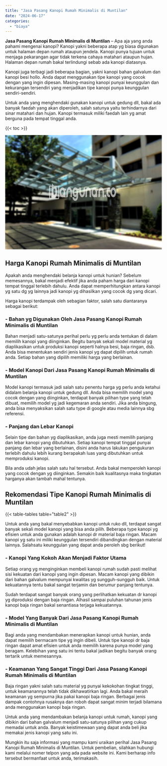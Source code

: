 ```yaml
---
title: "Jasa Pasang Kanopi Rumah Minimalis di Muntilan"
date: "2024-06-17"
categories: 
  - "biaya"
---
```


**Jasa Pasang Kanopi Rumah Minimalis di Muntilan** – Apa aja yang anda pahami mengenai kanopi? Kanopi yakni beberapa atap yg biasa digunakan untuk halaman depan rumah ataupun jendela. Kanopi punya tujuan untuk menjaga pekarangan agar tidak terkena cahaya matahari ataupun hujan. Halaman depan rumah bakal terlindungi sebab ada kanopi diatasnya.

Kanopi juga terbagi jadi beberapa bagian, yakni kanopi bahan galvalum dan kanopi besi hollo. Anda dapat menggunakan tipe kanopi yang cocok dengan yang ingin dipesan. Masing-masing kanopi punyai keunggulan dan kekurangan tersendiri yang menjadikan tipe kanopi punya keunggulan sendiri-sendiri.

Untuk anda yang menghendaki gunakan kanopi untuk gedung dll, bakal ada banyak faedah yang akan diperoleh, salah satunya yaitu terhindarnya dari sinar matahari dan hujan. Kanopi termasuk miliki faedah lain yg amat berguna pada tempat tinggal anda.

{{< toc >}}

![Jasa Pasang Kanopi Rumah Minimalis di Muntilan](/images/harga-kanopi-minimalis-32.png)

## Harga Kanopi Rumah Minimalis di Muntilan

Apakah anda menghendaki belanja kanopi untuk hunian? Sebelum memesannya, bakal menjadi efektif jika anda paham harga dari kanopi tempat tinggal terlebih dahulu. Anda dapat memperhitungkan antara kanopi yg satu dg yg lainnya jadi kanopi yg dihasilkan yang cocok dg yang dicari.

Harga kanopi terdampak oleh sebagian faktor, salah satu diantaranya sebagai berikut:

### \- Bahan yg Digunakan Oleh Jasa Pasang Kanopi Rumah Minimalis di Muntilan

Bahan menjadi satu-satunya perihal perlu yg perlu anda tentukan di dalam memilih kanopi yang diinginkan. Begitu banyak sekali model material yg diaplikasikan untuk produksi kanopi seperti halnya besi, baja ringan, dsb. Anda bisa menentukan sendiri jenis kanopi yg dapat dipilih untuk rumah anda. Setiap bahan yang dipilih memiliki harga yang berlainan.

### \- Model Kanopi Dari Jasa Pasang Kanopi Rumah Minimalis di Muntilan

Model kanopi termasuk jadi salah satu penentu harga yg perlu anda ketahui didalam belanja kanopi untuk gedung dll. Anda bisa memilih model yang cocok dengan yang diinginkan, terdapat banyak pilihan type yang telah dibuat, memilih model yg jadi kegemaran anda sendiri. Jika anda bingung, anda bisa menyaksikan salah satu type di google atau media lainnya sbg referensi.

### \- Panjang dan Lebar Kanopi

Selain tipe dan bahan yg diaplikasikan, anda juga mesti memilih panjang dan lebar kanopi yang dibutuhkan. Setiap kanopi tempat tinggal punyai panjang dan lebar yang berlainan, disini anda harus lakukan pengukuran terlebih dahulu lebih kurang berapakah luas yang dibutuhkan untuk memproduksi kanopi.

Bila anda udah jelas salah satu hal tersebut. Anda bakal memperoleh kanopi yang cocok dengan yg diinginkan. Semakin baik kualitasnya maka tingkatan harganya akan tambah mahal tentunya.

## Rekomendasi Tipe Kanopi Rumah Minimalis di Muntilan

{{< table-tables table="table2" >}}

Untuk anda yang bakal menyebabkan kanopi untuk ruko dll, terdapat sangat banyak sekali model kanopi yang bisa anda pilih. Beberapa type kanopi yg efisien untuk anda gunakan adalah kanopi dr material baja ringan. Macam kanopi yg satu ini miliki keunggulan tersendiri dibandingkan dengan material lainnya. Salahsatu keunggulan yang dapat anda peroleh sbg berikut!

### \- Kanopi Yang Kokoh Akan Menjadi Faktor Utama

Setiap orang yg menginginkan membeli kanopi rumah sudah pasti melihat sisi kekuatan dari kanopi yang ingin dipesan. Macam kanopi yang dibikin dari bahan galvalum mempunyai kwalitas yg sungguh-sungguh baik. Untuk kekuatannya tentu bakal sangat terjamin dan berumur panjang tentunya.

Sudah terdapat sangat banyak orang yang perlihatkan kekuatan dr kanopi yg diproduksi dengan baja ringan. Alhasil sampai puluhan tahunan jenis kanopi baja ringan bakal senantiasa terjaga kekuatannya.

### \- Model Yang Banyak Dari Jasa Pasang Kanopi Rumah Minimalis di Muntilan

Bagi anda yang mendambakan menerapkan kanopi untuk hunian, anda dapat memilih bermacam tipe yg ingin dibeli. Untuk tipe kanopi dr baja ringan dapat amat efisien untuk anda memilih karena punya model yang beragam. Kelebihan yang satu ini tentu bakal jadikan begitu banyak orang tertarik untuk memesannya.

### \- Keamanan Yang Sangat Tinggi Dari Jasa Pasang Kanopi Rumah Minimalis di Muntilan

Baja ringan yakni salah satu material yg punyai kekokohan tingkat tinggi, untuk keamanannya telah tidak dikhawatirkan lagi. Anda bakal meraih keamanan yg sempurna jika pakai kanopi baja ringan. Berbagai jenis dampak contohnya rusaknya dan roboh dapat sangat minim terjadi bilamana anda menggunakan kanopi baja ringan.

Untuk anda yang mendambakan belanja kanopi untuk rumah, kanopi yang dibikin dari bahan galvalum menjadi satu-satunya pilihan yang cukup memadai untuk anda. Banyak keistimewaan yang dapat anda beli jika memakai jenis kanopi yang satu ini.

Mungkin itu saja informasi yang mampu kami uraikan perihal Jasa Pasang Kanopi Rumah Minimalis di Muntilan. Untuk pembelian, silahkan hubungi kami melalui nomer telpon yang ada pada website ini. Kami berharap info tersebut bermanfaat untuk anda, terimakasih.
